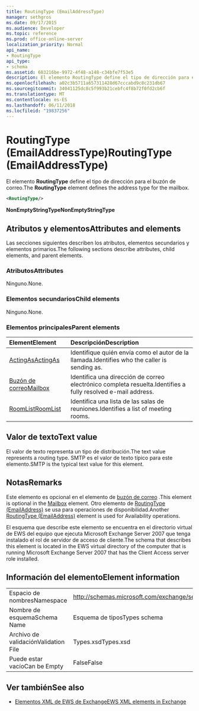 ```yaml
---
title: RoutingType (EmailAddressType)
manager: sethgros
ms.date: 09/17/2015
ms.audience: Developer
ms.topic: reference
ms.prod: office-online-server
localization_priority: Normal
api_name:
- RoutingType
api_type:
- schema
ms.assetid: 683216be-9972-4f48-a148-c34bfe7f53e5
description: El elemento RoutingType define el tipo de dirección para el buzón de correo.
ms.openlocfilehash: a02c3b5711a657311428d67cccabd9c8c231db67
ms.sourcegitcommit: 34041125dc8c5f993b21cebfc4f8b72f0fd2cb6f
ms.translationtype: MT
ms.contentlocale: es-ES
ms.lasthandoff: 06/11/2018
ms.locfileid: "19837256"
---
```

# <a name="routingtype-emailaddresstype"></a><span data-ttu-id="30bfa-103">RoutingType (EmailAddressType)</span><span class="sxs-lookup"><span data-stu-id="30bfa-103">RoutingType (EmailAddressType)</span></span>

<span data-ttu-id="30bfa-104">El elemento **RoutingType** define el tipo de dirección para el buzón de correo.</span><span class="sxs-lookup"><span data-stu-id="30bfa-104">The **RoutingType** element defines the address type for the mailbox.</span></span> 
  
```XML
<RoutingType/>
```

 <span data-ttu-id="30bfa-105">**NonEmptyStringType**</span><span class="sxs-lookup"><span data-stu-id="30bfa-105">**NonEmptyStringType**</span></span>
## <a name="attributes-and-elements"></a><span data-ttu-id="30bfa-106">Atributos y elementos</span><span class="sxs-lookup"><span data-stu-id="30bfa-106">Attributes and elements</span></span>

<span data-ttu-id="30bfa-107">Las secciones siguientes describen los atributos, elementos secundarios y elementos primarios.</span><span class="sxs-lookup"><span data-stu-id="30bfa-107">The following sections describe attributes, child elements, and parent elements.</span></span>
  
### <a name="attributes"></a><span data-ttu-id="30bfa-108">Atributos</span><span class="sxs-lookup"><span data-stu-id="30bfa-108">Attributes</span></span>

<span data-ttu-id="30bfa-109">Ninguno.</span><span class="sxs-lookup"><span data-stu-id="30bfa-109">None.</span></span>
  
### <a name="child-elements"></a><span data-ttu-id="30bfa-110">Elementos secundarios</span><span class="sxs-lookup"><span data-stu-id="30bfa-110">Child elements</span></span>

<span data-ttu-id="30bfa-111">Ninguno.</span><span class="sxs-lookup"><span data-stu-id="30bfa-111">None.</span></span>
  
### <a name="parent-elements"></a><span data-ttu-id="30bfa-112">Elementos principales</span><span class="sxs-lookup"><span data-stu-id="30bfa-112">Parent elements</span></span>

|<span data-ttu-id="30bfa-113">**Element**</span><span class="sxs-lookup"><span data-stu-id="30bfa-113">**Element**</span></span>|<span data-ttu-id="30bfa-114">**Descripción**</span><span class="sxs-lookup"><span data-stu-id="30bfa-114">**Description**</span></span>|
|:-----|:-----|
|[<span data-ttu-id="30bfa-115">ActingAs</span><span class="sxs-lookup"><span data-stu-id="30bfa-115">ActingAs</span></span>](actingas.md) <br/> |<span data-ttu-id="30bfa-116">Identifique quién envía como el autor de la llamada.</span><span class="sxs-lookup"><span data-stu-id="30bfa-116">Identifies who the caller is sending as.</span></span>  <br/> |
|[<span data-ttu-id="30bfa-117">Buzón de correo</span><span class="sxs-lookup"><span data-stu-id="30bfa-117">Mailbox</span></span>](mailbox.md) <br/> |<span data-ttu-id="30bfa-118">Identifica una dirección de correo electrónico completa resuelta.</span><span class="sxs-lookup"><span data-stu-id="30bfa-118">Identifies a fully resolved e-mail address.</span></span>  <br/> |
|[<span data-ttu-id="30bfa-119">RoomList</span><span class="sxs-lookup"><span data-stu-id="30bfa-119">RoomList</span></span>](roomlist.md) <br/> |<span data-ttu-id="30bfa-120">Identifica una lista de las salas de reuniones.</span><span class="sxs-lookup"><span data-stu-id="30bfa-120">Identifies a list of meeting rooms.</span></span>  <br/> |
   
## <a name="text-value"></a><span data-ttu-id="30bfa-121">Valor de texto</span><span class="sxs-lookup"><span data-stu-id="30bfa-121">Text value</span></span>

<span data-ttu-id="30bfa-122">El valor de texto representa un tipo de distribución.</span><span class="sxs-lookup"><span data-stu-id="30bfa-122">The text value represents a routing type.</span></span> <span data-ttu-id="30bfa-123">SMTP es el valor de texto típico para este elemento.</span><span class="sxs-lookup"><span data-stu-id="30bfa-123">SMTP is the typical text value for this element.</span></span>
  
## <a name="remarks"></a><span data-ttu-id="30bfa-124">Notas</span><span class="sxs-lookup"><span data-stu-id="30bfa-124">Remarks</span></span>

<span data-ttu-id="30bfa-125">Este elemento es opcional en el elemento de [buzón de correo](mailbox.md) .</span><span class="sxs-lookup"><span data-stu-id="30bfa-125">This element is optional in the [Mailbox](mailbox.md) element.</span></span> <span data-ttu-id="30bfa-126">Otro elemento de [RoutingType (EmailAddress)](routingtype-emailaddress.md) se usa para operaciones de disponibilidad.</span><span class="sxs-lookup"><span data-stu-id="30bfa-126">Another [RoutingType (EmailAddress)](routingtype-emailaddress.md) element is used for Availability operations.</span></span> 
  
<span data-ttu-id="30bfa-127">El esquema que describe este elemento se encuentra en el directorio virtual de EWS del equipo que ejecuta Microsoft Exchange Server 2007 que tenga instalado el rol de servidor de acceso de cliente.</span><span class="sxs-lookup"><span data-stu-id="30bfa-127">The schema that describes this element is located in the EWS virtual directory of the computer that is running Microsoft Exchange Server 2007 that has the Client Access server role installed.</span></span>
  
## <a name="element-information"></a><span data-ttu-id="30bfa-128">Información del elemento</span><span class="sxs-lookup"><span data-stu-id="30bfa-128">Element information</span></span>

|||
|:-----|:-----|
|<span data-ttu-id="30bfa-129">Espacio de nombres</span><span class="sxs-lookup"><span data-stu-id="30bfa-129">Namespace</span></span>  <br/> |http://schemas.microsoft.com/exchange/services/2006/types  <br/> |
|<span data-ttu-id="30bfa-130">Nombre de esquema</span><span class="sxs-lookup"><span data-stu-id="30bfa-130">Schema Name</span></span>  <br/> |<span data-ttu-id="30bfa-131">Esquema de tipos</span><span class="sxs-lookup"><span data-stu-id="30bfa-131">Types schema</span></span>  <br/> |
|<span data-ttu-id="30bfa-132">Archivo de validación</span><span class="sxs-lookup"><span data-stu-id="30bfa-132">Validation File</span></span>  <br/> |<span data-ttu-id="30bfa-133">Types.xsd</span><span class="sxs-lookup"><span data-stu-id="30bfa-133">Types.xsd</span></span>  <br/> |
|<span data-ttu-id="30bfa-134">Puede estar vacío</span><span class="sxs-lookup"><span data-stu-id="30bfa-134">Can be Empty</span></span>  <br/> |<span data-ttu-id="30bfa-135">False</span><span class="sxs-lookup"><span data-stu-id="30bfa-135">False</span></span>  <br/> |
   
## <a name="see-also"></a><span data-ttu-id="30bfa-136">Ver también</span><span class="sxs-lookup"><span data-stu-id="30bfa-136">See also</span></span>



- [<span data-ttu-id="30bfa-137">Elementos XML de EWS de Exchange</span><span class="sxs-lookup"><span data-stu-id="30bfa-137">EWS XML elements in Exchange</span></span>](ews-xml-elements-in-exchange.md)


